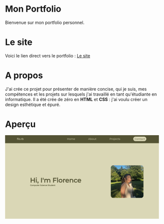 # Mon Portfolio
Bienvenue sur mon portfolio personnel. 

# Le site
Voici le lien direct vers le portfolio : [Le site](https://flo-rb.github.io/my-portfolio/)

# A propos
J'ai crée ce projet pour présenter de manière concise, qui je suis, mes compétences et les projets sur lesquels j'ai travaillé en tant qu'étudiante en informatique. Il a été crée de zéro en **HTML** et **CSS** : j'ai voulu créer un design esthétique et épuré.


# Aperçu

![Vue d'ensemble](./images/portfolio1.png)


